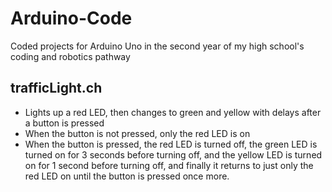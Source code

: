 # Arduino-Code
Coded projects for Arduino Uno in the second year of my high school's coding and robotics pathway

## trafficLight.ch
- Lights up a red LED, then changes to green and yellow with delays after a button is pressed
 - When the button is not pressed, only the red LED is on
 - When the button is pressed, the red LED is turned off, the green LED is turned on for 3 seconds before turning off, and the yellow LED is turned on for 1 second before turning off, and finally it returns to just only the red LED on until the button is pressed once more.
